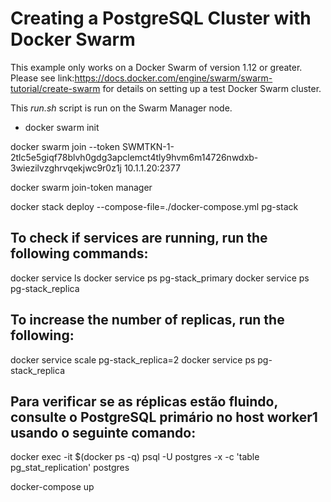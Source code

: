 # Creating a PostgreSQL Cluster with Docker Swarm

This example only works on a Docker Swarm of version 1.12 or
greater. Please see link:https://docs.docker.com/engine/swarm/swarm-tutorial/create-swarm 
for details on setting up a test Docker Swarm cluster.

This *run.sh* script is run on the Swarm Manager node.


- docker swarm init

docker swarm join --token SWMTKN-1-2tlc5e5giqf78blvh0gdg3apclemct4tly9hvm6m14726nwdxb-3wiezilvzghrvqekjwc9r0z1j 10.1.1.20:2377


docker swarm join-token manager

docker stack deploy --compose-file=./docker-compose.yml pg-stack

## To check if services are running, run the following commands:
docker service ls
docker service ps pg-stack_primary
docker service ps pg-stack_replica

## To increase the number of replicas, run the following:
docker service scale pg-stack_replica=2
docker service ps pg-stack_replica

## Para verificar se as réplicas estão fluindo, consulte o PostgreSQL primário no host worker1 usando o seguinte comando:
docker exec -it $(docker ps -q) psql -U postgres -x -c 'table pg_stat_replication' postgres

docker-compose up

